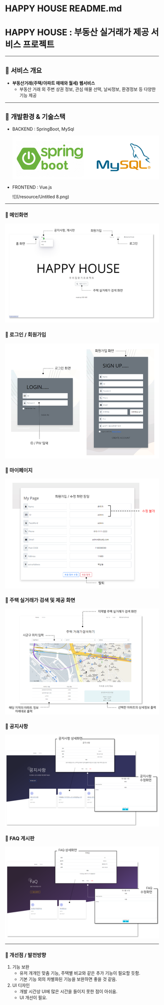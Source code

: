 # HAPPY HOUSE README.md

# **HAPPY HOUSE : 부동산 실거래가 제공 서비스 프로젝트**

---

## 📌 **서비스 개요**

- **부동산거래(주택/아파트 매매와 월세) 웹서비스**
    - 부동산 거래 외 주변 상권 정보, 관심 매물 선택, 날씨정보, 환경정보 등 다양한 기능 제공

---

## 📌 **개발환경 & 기술스택**

- BACKEND : SpringBoot, MySql

    ![Untitled](/resource/Untitled.png)

- FRONTEND : Vue.js

    ![](/resource/Untitled 8.png)

---

### 📌 메인화면

![Untitled](/resource/Untitled%202.png)

### 📌 로그인 / 회원가입

![Untitled](/resource/Untitled%203.png)

### 📌 마이페이지

![Untitled](/resource/Untitled%204.png)

### 📌 주택 실거래가 검색 및 제공 화면

![Untitled](/resource/Untitled%205.png)

### 📌 공지사항

![Untitled](/resource/Untitled%206.png)

### 📌 FAQ 게시판

![Untitled](/resource/Untitled%207.png)

---

### 📌 개선점 / 발전방향

1. 기능 보완
    - 유저 개개인 맞춤 기능, 주택별 비교와 같은 추가 기능이 필요할 듯함.
    - 기본 기능 외의 차별화된 기능을 보완하면 좋을 것 같음.
2. UI 디자인
    - 개발 시간상 UI에 많은 시간을 들이지 못한 점이 아쉬움.
    - UI 개선이 필요.
